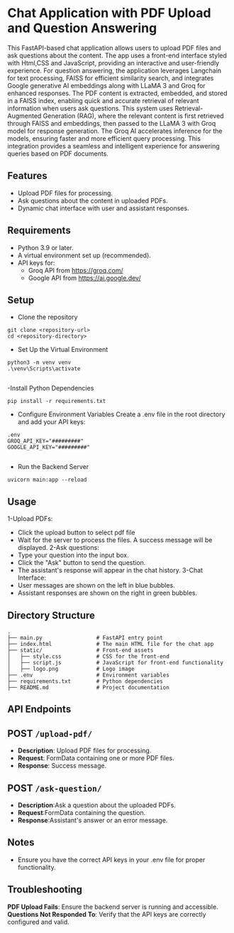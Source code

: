 
# Chat Application with PDF Upload and Question Answering

This FastAPI-based chat application allows users to upload PDF files and ask questions about the content. The app uses a front-end interface styled with Html,CSS and JavaScript, providing an interactive and user-friendly experience. For question answering, the application leverages Langchain for text processing, FAISS for efficient similarity search, and integrates Google generative AI embeddings along with LLaMA 3 and Groq for enhanced responses. The PDF content is extracted, embedded, and stored in a FAISS index, enabling quick and accurate retrieval of relevant information when users ask questions. This system uses Retrieval-Augmented Generation (RAG), where the relevant content is first retrieved through FAISS and embeddings, then passed to the LLaMA 3 with Groq model for response generation. The Groq AI accelerates inference for the models, ensuring faster and more efficient query processing. This integration provides a seamless and intelligent experience for answering queries based on PDF documents.

## Features

- Upload PDF files for processing.
- Ask questions about the content in uploaded PDFs.
- Dynamic chat interface with user and assistant responses.

## Requirements

- Python 3.9 or later.
- A virtual environment set up (recommended).
- API keys for:
  - Groq API from https://groq.com/
  - Google API from https://ai.google.dev/

## Setup
- Clone the repository 
```
git clone <repository-url>
cd <repository-directory>

```
- Set Up the Virtual Environment
```
python3 -m venv venv
.\venv\Scripts\activate


```
-Install Python Dependencies 
```
pip install -r requirements.txt
```
- Configure Environment Variables Create a .env file in the root directory and add your API keys:
```
.env
GROQ_API_KEY="#########"
GOOGLE_API_KEY="#########"


```
- Run the Backend Server
```
uvicorn main:app --reload
```
## Usage
1-Upload PDFs:
- Click the upload button to select pdf file
-  Wait for the server to process the files. A success message will be displayed.
2-Ask questions:
- Type your question into the input box.
- Click the "Ask" button to send the question.
- The assistant's response will appear in the chat history.
3-Chat Interface:
- User messages are shown on the left in blue bubbles.
- Assistant responses are shown on the right in green bubbles.
## Directory Structure
```
.
├── main.py                 # FastAPI entry point
├── index.html              # The main HTML file for the chat app
├── static/                 # Front-end assets
│   ├── style.css           # CSS for the front-end
│   ├── script.js           # JavaScript for front-end functionality
│   ├── logo.png            # Logo image
├── .env                    # Environment variables
├── requirements.txt        # Python dependencies
├── README.md               # Project documentation
```

## API Endpoints
## POST `/upload-pdf/`
- **Description**: Upload PDF files for processing.
- **Request**: FormData containing one or more PDF files.
- **Response**: Success message.
## POST `/ask-question/`
- **Description**:Ask a question about the uploaded PDFs.
- **Request**:FormData containing the question.
- **Response**:Assistant's answer or an error message.
## Notes
- Ensure you have the correct API keys in your .env file for proper functionality.



## Troubleshooting
**PDF Upload Fails**: Ensure the backend server is running and accessible.
**Questions Not Responded To**: Verify that the API keys are correctly configured and valid.






